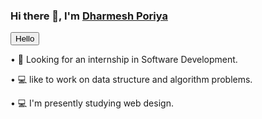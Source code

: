 ### Hi there 👋, I'm [Dharmesh Poriya](https://www.linkedin.com/in/dharmesh-poriya/)

<!--
**Dharmesh-Poriya07/Dharmesh-Poriya07** is a ✨ _special_ ✨ repository because its `README.md` (this file) appears on your GitHub profile.

Here are some ideas to get you started:

- 🔭 I’m currently working on ...
- 🌱 I’m currently learning ...
- 👯 I’m looking to collaborate on ...
- 🤔 I’m looking for help with ...
- 💬 Ask me about ...
- 📫 How to reach me: ...
- 😄 Pronouns: ...
- ⚡ Fun fact: ...
-->
<button>Hello</button>



• 🔭 Looking for an internship in Software Development.

• 💻 like to work on data structure and algorithm problems.

• 💻 I'm presently studying web design.
